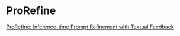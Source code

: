 # ProRefine

[ProRefine: Inference-time Prompt Refinement with Textual Feedback](https://arxiv.org/abs/2506.05305)

